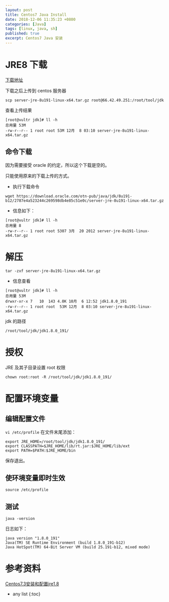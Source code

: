 ```yaml
---
layout: post
title: Centos7 Java Install
date: 2018-12-06 11:35:23 +0800
categories: [Java]
tags: [linux, java, sh]
published: true
excerpt: Centos7 Java 安装
---
```


# JRE8 下载

[下载地址](https://www.oracle.com/technetwork/java/javase/downloads/server-jre8-downloads-2133154.html)

下载之后上传到 centos 服务器

```
scp server-jre-8u191-linux-x64.tar.gz root@66.42.49.251:/root/tool/jdk
```

查看上传结果

```
[root@vultr jdk]# ll -h
总用量 53M
-rw-r--r-- 1 root root 53M 12月  8 03:10 server-jre-8u191-linux-x64.tar.gz
```


## 命令下载

因为需要接受 oracle 的约定，所以这个下载是空的。

只能使用原来的下载上传的方式。

- 执行下载命令

```
wget https://download.oracle.com/otn-pub/java/jdk/8u191-b12/2787e4a523244c269598db4e85c51e0c/server-jre-8u191-linux-x64.tar.gz
```

- 信息如下：

```
[root@vultr jdk]# ll -h
总用量 8
-rw-r--r-- 1 root root 5307 3月  20 2012 server-jre-8u191-linux-x64.tar.gz
```

# 解压

```
tar -zxf server-jre-8u191-linux-x64.tar.gz
```

- 信息查看

```
[root@vultr jdk]# ll -h
总用量 53M
drwxr-xr-x 7   10  143 4.0K 10月  6 12:52 jdk1.8.0_191
-rw-r--r-- 1 root root  53M 12月  8 03:10 server-jre-8u191-linux-x64.tar.gz
```

jdk 的路径

```
/root/tool/jdk/jdk1.8.0_191/
```

# 授权

JRE 及其子目录设置 root 权限

```
chown root:root -R /root/tool/jdk/jdk1.8.0_191/
```

# 配置环境变量

## 编辑配置文件

`vi /etc/profile`  在文件末尾添加：

```
export JRE_HOME=/root/tool/jdk/jdk1.8.0_191/
export CLASSPATH=$JRE_HOME/lib/rt.jar:$JRE_HOME/lib/ext
export PATH=$PATH:$JRE_HOME/bin
```

保存退出。

## 使环境变量即时生效

```
source /etc/profile
```

## 测试

```
java -version
```

日志如下：

```
java version "1.8.0_191"
Java(TM) SE Runtime Environment (build 1.8.0_191-b12)
Java HotSpot(TM) 64-Bit Server VM (build 25.191-b12, mixed mode)
```

# 参考资料

[Centos7.3安装和配置jre1.8](https://www.cnblogs.com/wishwzp/p/7113389.html)

* any list
{:toc}